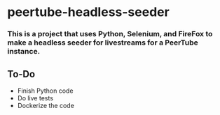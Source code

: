 # peertube-headless-seeder
### This is a project that uses Python, Selenium, and FireFox to make a headless seeder for livestreams for a PeerTube instance.
## To-Do
- Finish Python code
- Do live tests
- Dockerize the code
